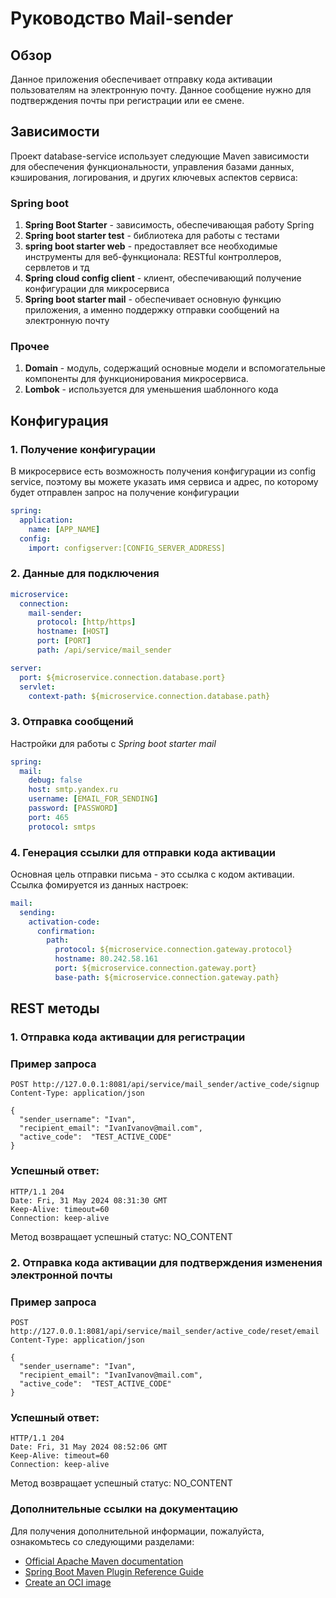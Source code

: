 # Руководство Mail-sender

## Обзор
Данное приложения обеспечивает отправку кода активации пользователям на электронную почту. Данное сообщение нужно для подтверждения почты при регистрации или ее смене.

## Зависимости
Проект database-service использует следующие Maven зависимости для обеспечения функциональности, управления базами данных, кэширования, логирования, и других ключевых аспектов сервиса:

### Spring boot
1. **Spring Boot Starter** - зависимость, обеспечивающая работу Spring
2. **Spring boot starter test** - библиотека для работы с тестами
3. **spring boot starter web** - предоставляет все необходимые инструменты для веб-функционала: RESTful контроллеров, сервлетов и тд
4. **Spring cloud config client** - клиент, обеспечивающий получение конфигурации для микросервиса
5. **Spring boot starter mail** - обеспечивает основную функцию приложения, а именно поддержку отправки сообщений на электронную почту  

### Прочее
1. **Domain** - модуль, содержащий основные модели и вспомогательные компоненты для функционирования микросервиса.
2. **Lombok** - используется для уменьшения шаблонного кода

## Конфигурация
### 1. Получение конфигурации
В микросервисе есть возможность получения конфигурации из config service, поэтому вы можете указать имя сервиса и адрес, по которому будет отправлен запрос на получение конфигурации
```yaml
spring:
  application:
    name: [APP_NAME]
  config:
    import: configserver:[CONFIG_SERVER_ADDRESS]
```

### 2. Данные для подключения
```yaml
microservice:
  connection:
    mail-sender:
      protocol: [http/https]
      hostname: [HOST]
      port: [PORT]
      path: /api/service/mail_sender

server:
  port: ${microservice.connection.database.port}
  servlet:
    context-path: ${microservice.connection.database.path}
```
### 3. Отправка сообщений
Настройки для работы с _Spring boot starter mail_
```yaml
spring:
  mail:
    debug: false
    host: smtp.yandex.ru
    username: [EMAIL_FOR_SENDING]
    password: [PASSWORD]
    port: 465
    protocol: smtps
```

### 4. Генерация ссылки для отправки кода активации
Основная цель отправки письма - это ссылка с кодом активации. Ссылка фомируется из данных настроек:
```yaml
mail:
  sending:
    activation-code:
      confirmation:
        path:
          protocol: ${microservice.connection.gateway.protocol}
          hostname: 80.242.58.161
          port: ${microservice.connection.gateway.port}
          base-path: ${microservice.connection.gateway.path}
```


## REST методы

### 1. Отправка кода активации для регистрации
### Пример запроса
```http request
POST http://127.0.0.1:8081/api/service/mail_sender/active_code/signup
Content-Type: application/json

{
  "sender_username": "Ivan",
  "recipient_email": "IvanIvanov@mail.com",
  "active_code":  "TEST_ACTIVE_CODE"
}
```

### Успешный ответ:
```http request
HTTP/1.1 204 
Date: Fri, 31 May 2024 08:31:30 GMT
Keep-Alive: timeout=60
Connection: keep-alive
```
Метод возвращает успешный статус: NO_CONTENT

### 2. Отправка кода активации для подтверждения изменения электронной почты 
### Пример запроса
```http request
POST http://127.0.0.1:8081/api/service/mail_sender/active_code/reset/email
Content-Type: application/json

{
  "sender_username": "Ivan",
  "recipient_email": "IvanIvanov@mail.com",
  "active_code":  "TEST_ACTIVE_CODE"
}
```

### Успешный ответ:
```http request
HTTP/1.1 204 
Date: Fri, 31 May 2024 08:52:06 GMT
Keep-Alive: timeout=60
Connection: keep-alive
```
Метод возвращает успешный статус: NO_CONTENT


### Дополнительные ссылки на документацию
Для получения дополнительной информации, пожалуйста, ознакомьтесь со следующими разделами:

* [Official Apache Maven documentation](https://maven.apache.org/guides/index.html)
* [Spring Boot Maven Plugin Reference Guide](https://docs.spring.io/spring-boot/docs/3.1.5/maven-plugin/reference/html/)
* [Create an OCI image](https://docs.spring.io/spring-boot/docs/3.1.5/maven-plugin/reference/html/#build-image)
